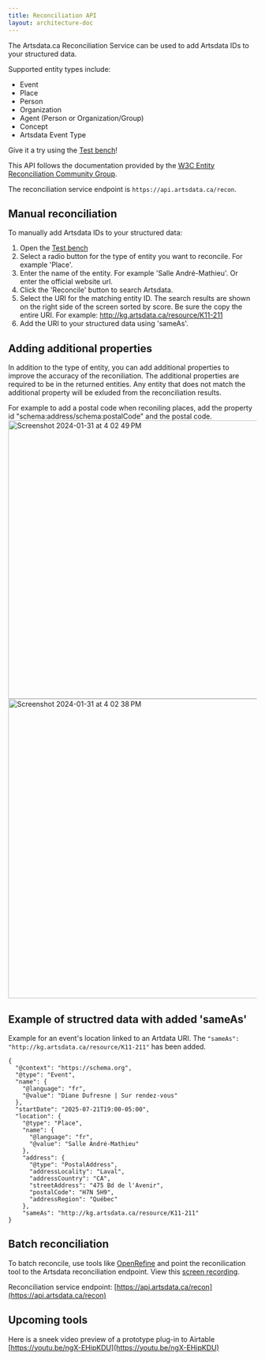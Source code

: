 ```yaml
---
title: Reconciliation API
layout: architecture-doc
---
```


The Artsdata.ca Reconciliation Service can be used to add Artsdata IDs to your structured data. 

Supported entity types include: 
* Event
* Place
* Person
* Organization
* Agent (Person or Organization/Group)
* Concept
* Artsdata Event Type

Give it a try using the [Test bench](https://reconciliation-api.github.io/testbench/#/client/https%3A%2F%2Fapi.artsdata.ca%2Frecon)! 

This API follows the documentation provided by the [W3C Entity Reconciliation Community Group](https://reconciliation-api.github.io/specs/latest/). 

The reconciliation service endpoint is `https://api.artsdata.ca/recon`.

## Manual reconciliation
To manually add Artsdata IDs to your structured data:
1. Open the [Test bench](https://reconciliation-api.github.io/testbench/#/client/https%3A%2F%2Fapi.artsdata.ca%2Frecon)
2. Select a radio button for the type of entity you want to reconcile. For example 'Place'.
3. Enter the name of the entity. For example 'Salle André-Mathieu'. Or enter the official website url.
4. Click the 'Reconcile' button to search Artsdata. 
5. Select the URI for the matching entity ID. The search results are shown on the right side of the screen sorted by score. Be sure the copy the entire URI. For example: http://kg.artsdata.ca/resource/K11-211
6. Add the URI to your structured data using 'sameAs'.


## Adding additional properties
In addition to the type of entity, you can add additional properties to improve the accuracy of the reconiliation. The additional properties are required to be in the returned entities. Any entity that does not match the additional property will be exluded from the reconciliation results.

For example to add a postal code when reconiling places, add the property id "schema:address/schema:postalCode" and the postal code.
<img width="564" alt="Screenshot 2024-01-31 at 4 02 49 PM" src="https://github.com/culturecreates/artsdata-data-model/assets/419491/1944952b-de90-4a86-a097-a06a8185a5bf">
<img width="607" alt="Screenshot 2024-01-31 at 4 02 38 PM" src="https://github.com/culturecreates/artsdata-data-model/assets/419491/33b1974c-bf06-4d86-b659-2490e769aebf">

## Example of structred data with added 'sameAs'
Example for an event's location linked to an Artdata URI. The `"sameAs": "http://kg.artsdata.ca/resource/K11-211"` has been added.
```
{
  "@context": "https://schema.org",
  "@type": "Event",
  "name": {
    "@language": "fr",
    "@value": "Diane Dufresne | Sur rendez-vous"
  },
  "startDate": "2025-07-21T19:00-05:00",
  "location": {
    "@type": "Place",
    "name": {
      "@language": "fr",
      "@value": "Salle André-Mathieu"
    },
    "address": {
      "@type": "PostalAddress",
      "addressLocality": "Laval",
      "addressCountry": "CA",
      "streetAddress": "475 Bd de l'Avenir",
      "postalCode": "H7N 5H9",
      "addressRegion": "Québec"
    },
    "sameAs": "http://kg.artsdata.ca/resource/K11-211"
}
```
## Batch reconciliation

To batch reconcile, use tools like [OpenRefine](https://openrefine.org) and point the reconilication tool to the Artsdata reconciliation endpoint. View this [screen recording](https://youtu.be/VkOncek9iuY).

Reconciliation service endpoint: [https://api.artsdata.ca/recon](https://api.artsdata.ca/recon)

## Upcoming tools

Here is a sneek video preview of a prototype plug-in to Airtable [https://youtu.be/ngX-EHipKDU](https://youtu.be/ngX-EHipKDU)
